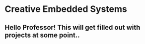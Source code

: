 # Creative Embedded Systems

## Hello Professor! This will get filled out with projects at some point..
